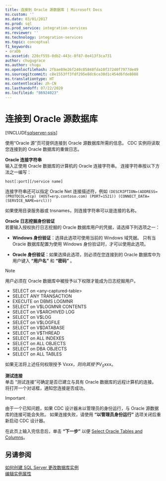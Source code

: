 ```yaml
---
title: 连接到 Oracle 源数据库 | Microsoft Docs
ms.custom: ''
ms.date: 03/01/2017
ms.prod: sql
ms.prod_service: integration-services
ms.reviewer: ''
ms.technology: integration-services
ms.topic: conceptual
f1_keywords:
- oraDb
ms.assetid: 220cf555-0db2-443c-8f87-8e413f3ca731
author: chugugrace
ms.author: chugu
ms.openlocfilehash: 2fbae89e26f240c05848fda10f37240f7977de49
ms.sourcegitcommit: c8e1553ff3fdf295e8dc6ce30d1c454d6fde8088
ms.translationtype: HT
ms.contentlocale: zh-CN
ms.lasthandoff: 07/22/2020
ms.locfileid: "86924023"
---
```

# <a name="connect-to-an-oracle-source-database"></a>连接到 Oracle 源数据库

[!INCLUDE[sqlserver-ssis](../../includes/applies-to-version/sqlserver-ssis.md)]


  使用“Oracle 源”页可提供连接到 Oracle 源数据库所需的信息。 CDC 实例将读取您连接到的 Oracle 数据库的重做日志。  
  
 **Oracle 连接字符串**  
 输入正使用 Oracle 数据库的计算机的 Oracle 连接字符串。 连接字符串按以下方法之一编写：  
  
 `host[:port][/service name]`  
  
 连接字符串还可以指定 Oracle Net 连接描述符，例如 `(DESCRIPTION=(ADDRESS=(PROTOCOL=tcp) (HOST=erp.contoso.com) (PORT=1521)) (CONNECT_DATA=(SERVICE_NAME=orcl)))`  
  
 如果使用目录服务器或 tnsnames，则连接字符串可以是连接的名称。  
  
 **Oracle 日志挖掘身份验证**  
 若要输入授权执行日志挖掘的 Oracle 数据库用户的凭据，请选择下列选项之一：  
  
-   **Windows 身份验证**：选择此选项可使用当前的 Windows 域凭据。 只有当 Oracle 数据库配置为使用 Windows 身份验证时，才可以使用此选项。  
  
-   **Oracle 身份验证**：如果选择此选项，则必须在您连接到的 Oracle 数据库中为用户键入 **“用户名”** 和 **“密码”** 。  
  
> [!NOTE]
>  用户必须在 Oracle 数据库中被授予以下权限才能成为日志挖掘用户。  
> 
>  -   SELECT on \<any-captured-table>  
> -   SELECT ANY TRANSACTION  
> -   EXECUTE on DBMS LOGMNR  
> -   SELECT on V$LOGMNR CONTENTS  
> -   SELECT on V$ARCHIVED LOG  
> -   SELECT on V$LOG  
> -   SELECT on V$LOGFILE  
> -   SELECT on V$DATABASE  
> -   SELECT on V$THREAD  
> -   SELECT on ALL INDEXES  
> -   SELECT on ALL OBJECTS  
> -   SELECT on DBA OBJECTS  
> -   SELECT on ALL TABLES  
> 
>  如果无法将上述任何权限授予 V$xxx，则向其授予 V_S$xxx。  
  
 **测试连接**  
 单击  “测试连接”可确定是否已建立与具有 Oracle 数据库的远程计算机的连接。 将打开一个对话框，通知您连接是否成功。  
  
> [!IMPORTANT]  
>  由于一个已知问题，如果 CDC 设计器未以管理员的身份运行，与 Oracle 源数据库的连接可能会失败。 如果连接失败，请使用 **“以管理员身份运行”** 选项关闭后重新启动 CDC 设计器。  
  
 在此页上输入完信息后，单击 **“下一步”** 以便 [Select Oracle Tables and Columns](../../integration-services/change-data-capture/select-oracle-tables-and-columns.md)。  
  
## <a name="see-also"></a>另请参阅  
 [如何创建 SQL Server 更改数据库实例](../../integration-services/change-data-capture/how-to-create-the-sql-server-change-database-instance.md)   
 [编辑实例属性](../../integration-services/change-data-capture/edit-instance-properties.md)  
  
  
